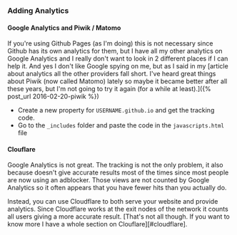 
### Adding Analytics

#### Google Analytics and Piwik / Matomo

If you're using Github Pages (as I'm doing) this is not necessary since Github has its own analytics for them, but I have all my other analytics on Google Analytics and I really don't want to look in 2 different places if I can help it. And yes I don't like Google spying on me, but as I said in my [article about analytics all the other providers fall short. I've heard great things about Piwik (now called Matomo) lately so maybe it became better after all these years, but I'm not going to try it again (for a while at least).]({% post_url 2016-02-20-piwik %})

- Create a new property for `USERNAME.github.io` and get the tracking code.
- Go to the `_includes` folder and paste the code in the `javascripts.html` file

#### Clouflare

Google Analytics is not great. The tracking is not the only problem, it also because doesn't give accurate results most of the times since most people are now using an adblocker. Those views are not counted by Google Analytics so it often appears that you have fewer hits than you actually do.

Instead, you can use Cloudflare to both serve your website and provide analytics. Since Cloudflare works at the exit nodes of the network it counts all users giving a more accurate result. [That's not all though. If you want to know more I have a whole section on Clouflare][#cloudflare].

